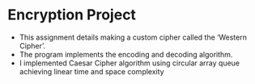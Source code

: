 # Encryption Project
- This assignment details making a custom cipher called the ‘Western Cipher’. 
- The program implements the encoding and decoding algorithm.
- I implemented Caesar Cipher algorithm using circular array queue achieving linear time and space complexity
